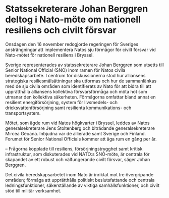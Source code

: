 # Statssekreterare Johan Berggren deltog i Nato-möte om nationell resiliens och civilt försvar

Onsdagen den 16 november redogjorde regeringen för Sveriges ansträngningar att implementera Natos sju förmågor för civilt försvar vid Nato-mötet för nationell resiliens i Bryssel.

Sverige representerades av statssekreterare Johan Berggren som utsetts till Senior National Official (SNO) inom ramen för Natos civila beredskapsarbete. I centrum för diskussionerna stod hur alliansens strategiska resiliesmålsättningar ska utformas och hur de sammanlänkas med de sju civila områden som identifierats av Nato för att bidra till att upprätthålla alliansens kollektiva försvarsförmåga och möta hot som utmanar den kollektiva säkerheten. Förmågorna omfattar bland annat en resilient energiförsörjning, system för livsmedels- och dricksvattenförsörjning samt resilienta kommunikations- och transportsystem.

Mötet, som ägde rum vid Natos högkvarter i Bryssel, leddes av Natos generalsekreterare Jens Stoltenberg och biträdande generalsekreterare Mircea Geoana. Inbjudna var de allierade samt Sverige och Finland. Forumet för Senior National Officials kommer att äga rum en gång per år.

– Frågorna kopplade till resiliens, försörjningstrygghet samt kritisk infrastruktur, som diskuterades vid NATO:s SNO-möte, är centrala för skapandet av ett robust och välfungerande civilt försvar, säger Johan Berggren.

Det civila beredskapsarbetet inom Nato är inriktat mot tre övergripande områden; förmåga att upprätthålla politiskt beslutsfattande och centrala ledningsfunktioner, säkerställande av viktiga samhällsfunktioner, och civilt stöd till militär verksamhet.
